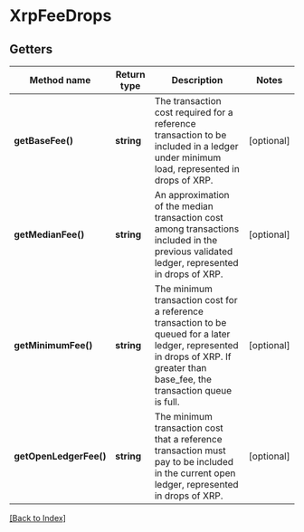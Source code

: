 # XrpFeeDrops

## Getters

Method name | Return type | Description | Notes
------------ | ------------- | ------------- | -------------
**getBaseFee()** | **string** | The transaction cost required for a reference transaction to be included in a ledger under minimum load, represented in drops of XRP. | [optional]
**getMedianFee()** | **string** | An approximation of the median transaction cost among transactions included in the previous validated ledger, represented in drops of XRP. | [optional]
**getMinimumFee()** | **string** | The minimum transaction cost for a reference transaction to be queued for a later ledger, represented in drops of XRP. If greater than base_fee, the transaction queue is full. | [optional]
**getOpenLedgerFee()** | **string** | The minimum transaction cost that a reference transaction must pay to be included in the current open ledger, represented in drops of XRP. | [optional]

[[Back to Index]](../index.md)
